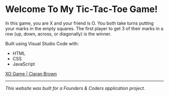 # Welcome To My Tic-Tac-Toe Game!
In this game, you are X and your friend is O. You both take turns putting your marks in the empty squares. The first player to get 3 of their marks in a row (up, down, across, or diagonally) is the winner.

Built using Visual Studio Code with:
* HTML 
* CSS 
* JavaScript

[XO Game | Ciaran Brown](https://ciaranbrown.github.io/XO-game/)
- - - 
_This website was built for a Founders & Coders application project._

